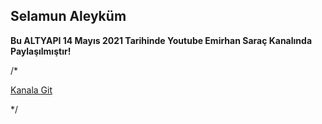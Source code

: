 ## Selamun Aleyküm

**Bu ALTYAPI 14 Mayıs 2021 Tarihinde Youtube Emirhan Saraç Kanalında Paylaşılmıştır!**  

/*
  
  [Kanala Git](https://youtube.com/c/EmirhanSarac)
  
*/